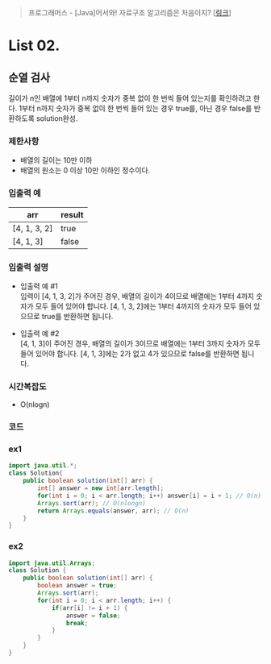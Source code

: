 > 프로그래머스 - [Java]어서와! 자료구조 알고리즘은 처음이지? [[링크](https://school.programmers.co.kr/learn/courses/13577)] 
# List 02.
## 순열 검사
길이가 n인 배열에 1부터 n까지 숫자가 중복 없이 한 번씩 들어 있는지를 확인하려고 한다.
1부터 n까지 숫자가 중복 없이 한 번씩 들어 있는 경우 true를, 아닌 경우 false를 반환하도록 solution완성.
### 제한사항
* 배열의 길이는 10만 이하
* 배열의 원소는 0 이상 10만 이하인 정수이다.
### 입출력 예
|arr|result|
|--|--|
|[4, 1, 3, 2]|true|
|[4, 1, 3]|false|

### 입출력 설명
* 입출력 예 #1<br>
입력이 [4, 1, 3, 2]가 주어진 경우, 배열의 길이가 4이므로 배열에는 1부터 4까지 숫자가 모두 들어 있어야 합니다. [4, 1, 3, 2]에는 1부터 4까지의 숫자가 모두 들어 있으므로 true를 반환하면 됩니다.

* 입출력 예 #2<br>
[4, 1, 3]이 주어진 경우, 배열의 길이가 3이므로 배열에는 1부터 3까지 숫자가 모두 들어 있어야 합니다. [4, 1, 3]에는 2가 없고 4가 있으므로 false를 반환하면 됩니다.

### 시간복잡도
* O(nlogn)

### 코드
### ex1
```java
import java.util.*;
class Solution{
    public boolean solution(int[] arr) {
        int[] answer = new int[arr.length];
        for(int i = 0; i < arr.length; i++) answer[i] = i + 1; // O(n)
        Arrays.sort(arr); // O(nlongn)
        return Arrays.equals(answer, arr); // O(n)
    }
}
```
### ex2
```java
import java.util.Arrays;
class Solution {
    public boolean solution(int[] arr) {
        boolean answer = true;
        Arrays.sort(arr);
        for(int i = 0; i < arr.length; i++) {
            if(arr[i] != i + 1) {
                answer = false;
                break;
            }
        }
    }
}

```
